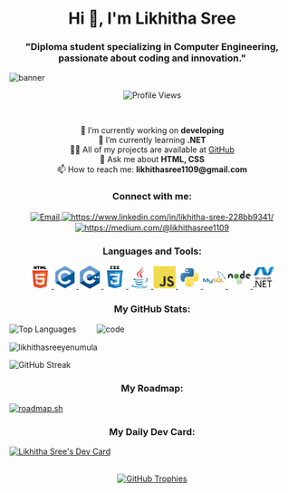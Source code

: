 <h1 align="center">Hi 👋, I'm Likhitha Sree</h1>
<h3 align="center">
  "Diploma student specializing in Computer Engineering, passionate about coding and innovation."
</h3>

<p>
  <img src="https://github.com/user-attachments/assets/3e6cd5f0-7528-4465-84f7-07cc8e590541" alt="banner">

</p>


<!-- Profile Views -->
<p align="center">
  <img src="https://komarev.com/ghpvc/?username=likhithasreeyenumula&label=Profile%20views&color=0e75b6&style=flat" alt="Profile Views" />
</p>

<!-- Twitter Badge -->
<p align="center">
  <a href="https://twitter.com/" target="blank">
    <img src="https://img.shields.io/twitter/follow/?logo=twitter&style=for-the-badge" alt="" /></a>
  </a>
</p>

<!-- About Me Section -->
<p align="center">
  🔭 I’m currently working on <strong>developing</strong><br>
  🌱 I’m currently learning <strong>.NET</strong><br>
  👨‍💻 All of my projects are available at <a href="https://github.com/likhithasreeyenumula">GitHub</a><br>
  💬 Ask me about <strong>HTML, CSS</strong><br>
  📫 How to reach me: <strong>likhithasree1109@gmail.com</strong>
</p>


<!-- Connect with Me Section -->
<h3 align="center">Connect with me:</h3>
<div align="center" >
<a href="likhithasree1109@email.com" target="_blank">
  <img align="center" src="https://github.com/user-attachments/assets/390d6cbc-3ca0-4e3d-8ef4-660f3c409d44" alt="Email" height="30" width="40" />
</a>

<a href="https://linkedin.com/in/https://www.linkedin.com/in/likhitha-sree-228bb9341/" target="blank">
  <img align="center" src="https://raw.githubusercontent.com/rahuldkjain/github-profile-readme-generator/master/src/images/icons/Social/linked-in-alt.svg" alt="https://www.linkedin.com/in/likhitha-sree-228bb9341/" height="30" width="40" />
</a>
<a href="https://medium.com/https://medium.com/@likhithasree1109" target="blank">
  <img align="center" src="https://raw.githubusercontent.com/rahuldkjain/github-profile-readme-generator/master/src/images/icons/Social/medium.svg" alt="https://medium.com/@likhithasree1109" height="30" width="40" />
</a>

</div>



<!-- Languages and Tools Section -->
<h3 align="center">Languages and Tools:</h3>
<p align="center">  
  <a href="https://www.w3.org/html/" target="_blank" rel="noreferrer">
    <img src="https://raw.githubusercontent.com/devicons/devicon/master/icons/html5/html5-original-wordmark.svg" alt="HTML5" width="40" height="40" />
  </a>
  <a href="https://www.cprogramming.com/" target="_blank" rel="noreferrer">
    <img src="https://raw.githubusercontent.com/devicons/devicon/master/icons/c/c-original.svg" alt="C" width="40" height="40" />
  </a>
  <a href="https://www.w3schools.com/cpp/" target="_blank" rel="noreferrer">
    <img src="https://raw.githubusercontent.com/devicons/devicon/master/icons/cplusplus/cplusplus-original.svg" alt="C++" width="40" height="40" />
  </a>
  <a href="https://www.w3schools.com/css/" target="_blank" rel="noreferrer">
    <img src="https://raw.githubusercontent.com/devicons/devicon/master/icons/css3/css3-original-wordmark.svg" alt="CSS3" width="40" height="40" />
  </a>
  <a href="https://www.java.com" target="_blank" rel="noreferrer">
    <img src="https://raw.githubusercontent.com/devicons/devicon/master/icons/java/java-original.svg" alt="Java" width="40" height="40" />
  </a>
  <a href="https://developer.mozilla.org/en-US/docs/Web/JavaScript" target="_blank" rel="noreferrer">
    <img src="https://raw.githubusercontent.com/devicons/devicon/master/icons/javascript/javascript-original.svg" alt="JavaScript" width="40" height="40" />
  </a>
  <a href="https://www.python.org" target="_blank" rel="noreferrer">
    <img src="https://raw.githubusercontent.com/devicons/devicon/master/icons/python/python-original.svg" alt="Python" width="40" height="40" />
  </a>
  <a href="https://www.mysql.com/" target="_blank" rel="noreferrer">
    <img src="https://raw.githubusercontent.com/devicons/devicon/master/icons/mysql/mysql-original-wordmark.svg" alt="MySQL" width="40" height="40" />
  </a>
  <a href="https://nodejs.org" target="_blank" rel="noreferrer">
    <img src="https://raw.githubusercontent.com/devicons/devicon/master/icons/nodejs/nodejs-original-wordmark.svg" alt="Node.js" width="40" height="40" />
  </a>
  <a href="https://dotnet.microsoft.com/" target="_blank" rel="noreferrer">
    <img src="https://raw.githubusercontent.com/devicons/devicon/master/icons/dot-net/dot-net-original-wordmark.svg" alt=".NET" width="40" height="40" />
  </a>
</p>

<h3 align="center">My GitHub Stats:</h3>

<!-- Top Languages -->
<img align="right" alt="code" width="350" src="https://github.com/user-attachments/assets/2ab4e509-6aa2-4cbf-8659-7e8d2bcfaeb1">
<p align="left">
  <img src="https://github-readme-stats.vercel.app/api/top-langs?username=likhithasreeyenumula&show_icons=true&locale=en&layout=compact" alt="Top Languages" />
</p>

<!-- GitHub Stats -->
<p align="left" style="margin-top: 10px;">
  <img align="center" src="https://github-readme-stats.vercel.app/api?username=likhithasreeyenumula&show_icons=true&locale=en" alt="likhithasreeyenumula" />
</p>

<!-- GitHub Streak -->
<p align="left" style="margin-top: 10px;">
  <img src="https://github-readme-streak-stats.herokuapp.com/?user=likhithasreeyenumula" alt="GitHub Streak" />
  
</p>

<!-- Roadmap -->
<h3 align="center">My Roadmap:</h3>
<a href="https://roadmap.sh"><img src="https://roadmap.sh/card/wide/675cfb6aecc889bb0d886284?variant=dark" alt="roadmap.sh"/></a>

<!-- Daily Dev Card -->
<h3 align="center">My Daily Dev Card:</h3>
<a href="https://app.daily.dev/likhithasree">
  <img src="https://api.daily.dev/devcards/v2/4Gc1kXveYxWbGvm7CGMcP.png?type=wide&r=y1p" width="652" alt="Likhitha Sree's Dev Card" />
</a><br><br>

<!-- GitHub Profile Trophy -->
<p align="center">
  <a href="https://github.com/ryo-ma/github-profile-trophy">
    <img src="https://github-profile-trophy.vercel.app/?username=likhithasreeyenumula" alt="GitHub Trophies" />
  </a>
</p>
